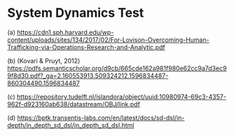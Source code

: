 # System Dynamics Test

(a) https://cdn1.sph.harvard.edu/wp-content/uploads/sites/134/2017/02/For-Lovison-Overcoming-Human-Trafficking-via-Operations-Research-and-Analytic.pdf

(b) (Kovari & Pruyt, 2012) https://pdfs.semanticscholar.org/d9cb/665cde162a981f980e62cc9a7d3ec99f8d30.pdf?_ga=2.160553913.509324212.1596834487-860304490.1596834487

(c) https://repository.tudelft.nl/islandora/object/uuid:10980974-69c3-4357-962f-d923160ab638/datastream/OBJ/link.pdf

(d) https://bptk.transentis-labs.com/en/latest/docs/sd-dsl/in-depth/in_depth_sd_dsl/in_depth_sd_dsl.html
